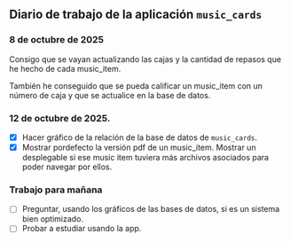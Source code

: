 ## Diario de trabajo de la aplicación `music_cards`

### 8 de octubre de 2025

Consigo que se vayan actualizando las cajas y la cantidad de repasos que he hecho de cada music_item.

También he conseguido que se pueda calificar un music_item con un número de caja y que se actualice en la base de datos.

### 12 de octubre de 2025.

- [X] Hacer gráfico de la relación de la base de datos de `music_cards`.
- [X] Mostrar pordefecto la versión pdf de un music_item. Mostrar un desplegable si ese music item tuviera más archivos asociados para poder navegar por ellos.

### Trabajo para mañana
- [ ] Preguntar, usando los gráficos de las bases de datos, si es un sistema bien optimizado.
- [ ] Probar a estudiar usando la app.